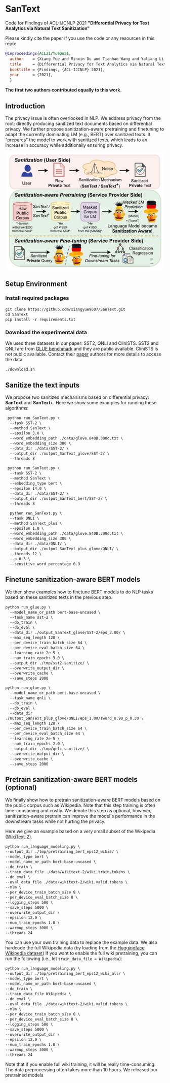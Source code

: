 # SanText
Code for Findings of ACL-IJCNLP 2021 **"Differential Privacy for Text Analytics via Natural Text Sanitization"**

Please kindly cite the paper if you use the code or any resources in this repo:
```bib
@inproceedings{ACL21/YueDu21,
  author    = {Xiang Yue and Minxin Du and Tianhao Wang and Yaliang Li and Huan Sun and Sherman S. M. Chow},
  title     = {Differential Privacy for Text Analytics via Natural Text Sanitization},
  booktitle = {Findings, {ACL-IJCNLP} 2021},
  year      = {2021},
  }
```
**The first two authors contributed equally to this work.**

## Introduction
The privacy issue is often overlooked in NLP. 
We address privacy from the root: 
directly producing sanitized text documents based on differential privacy.
We further propose sanitization-aware pretraining and finetuning to adapt the currently dominating LM (e.g., BERT) over sanitized texts. It “prepares” the model to work with sanitized texts, which leads to an increase in accuracy while additionally ensuring privacy.

<p align="center">
<img src="img.png" alt="SanText" width="500"/>
</p>


## Setup Environment
### Install required packages
```shell
git clone https://github.com/xiangyue9607/SanText.git
cd SanText
pip install -r requirements.txt
```
### Download the experimental data
We used three datasets in our paper: SST2, QNLI and CliniSTS. SST2 and QNLI 
are from [GLUE benchmark](https://gluebenchmark.com/tasks) and they are public available.
CliniSTS is not public available. Contact their [paper](https://arxiv.org/abs/1808.09397) authors for more details to access the data.
```shell
./download.sh
```



## Sanitize the text inputs
We propose two sanitized mechanisms based on differential privacy: **SanText** and **SanText+**.
Here we show some examples for running these algorithms:
```shell
 python run_SanText.py \
  --task SST-2 \
  --method SanText \
  --epsilon 3.0 \
  --word_embedding_path ./data/glove.840B.300d.txt \
  --word_embedding_size 300 \
  --data_dir ./data/SST-2/ \
  --output_dir ./output_SanText_glove/SST-2/ \
  --threads 8 
```

```shell
 python run_SanText.py \
  --task SST-2 \
  --method SanText \
  --embedding_type bert \
  --epsilon 14.0 \
  --data_dir ./data/SST-2/ \
  --output_dir ./output_SanText_bert/SST-2/ \
  --threads 8 
```

```shell
  python run_SanText.py \
  --task QNLI \
  --method SanText_plus \
  --epsilon 1.0 \
  --word_embedding_path ./data/glove.840B.300d.txt \
  --word_embedding_size 300 \
  --data_dir ./data/QNLI/ \
  --output_dir ./output_SanText_plus_glove/QNLI/ \
  --threads 12 \
  --p 0.3 \
  --sensitive_word_percentage 0.9 
```


## Finetune sanitization-aware BERT models
We then show examples how to finetune BERT models to do NLP tasks based on these sanitized texts in the previous step.
  
```shell
python run_glue.py \
  --model_name_or_path bert-base-uncased \
  --task_name sst-2 \
  --do_train \
  --do_eval \
  --data_dir ./output_SanText_glove/SST-2/eps_3.00/ \
  --max_seq_length 128 \
  --per_device_train_batch_size 64 \
  --per_device_eval_batch_size 64 \
  --learning_rate 2e-5 \
  --num_train_epochs 3.0 \
  --output_dir ./tmp/sst2-sanitize/ \
  --overwrite_output_dir \
  --overwrite_cache \
  --save_steps 2000
```

```shell
python run_glue.py \
  --model_name_or_path bert-base-uncased \
  --task_name qnli \
  --do_train \
  --do_eval \
  --data_dir ./output_SanText_plus_glove/QNLI/eps_1.00/sword_0.90_p_0.30 \
  --max_seq_length 128 \
  --per_device_train_batch_size 64 \
  --per_device_eval_batch_size 64 \
  --learning_rate 2e-5 \
  --num_train_epochs 2.0 \
  --output_dir ./tmp/qnli-sanitize/ \
  --overwrite_output_dir \
  --overwrite_cache \
  --save_steps 2000
```

## Pretrain sanitization-aware BERT models (optional)
We finally show how to pretrain sanitization-aware BERT models based on the public corpus such as Wikipedia.
Note that this step training is often time-consuming and costly. We denote this step as optional, however,
sanitization-aware pretrain can improve the model's performance in the downstream tasks while not hurting the privacy.

Here we give an example based on a very small subset of the Wikipedia ([WikiText-2](https://www.salesforce.com/products/einstein/ai-research/the-wikitext-dependency-language-modeling-dataset/)). 

```shell
python run_language_modeling.py \
--output_dir ./tmp/pretraining_bert_eps12_wiki2/ \
--model_type bert \
--model_name_or_path bert-base-uncased \
--do_train \
--train_data_file ./data/wikitext-2/wiki.train.tokens \
--do_eval \
--eval_data_file ./data/wikitext-2/wiki.valid.tokens \
--mlm \
--per_device_train_batch_size 8 \
--per_device_eval_batch_size 8 \
--logging_steps 500 \
--save_steps 5000 \
--overwrite_output_dir \
--epsilon 12.0 \
--num_train_epochs 1.0 \
--warmup_steps 3000 \
--threads 24
```


You can use your own training data to replace the example data. 
We also hardcode the full Wikipedia data (by loading from the [Huggingface Wikipedia dataset](https://huggingface.co/datasets/wikipedia))
If you want to enable the full wiki pretraining, you can run the following (i.e., let ```train_data_file = Wikipedia```):
```shell
python run_language_modeling.py \
--output_dir ./tmp/pretraining_bert_eps12_wiki_all/ \
--model_type bert \
--model_name_or_path bert-base-uncased \
--do_train \
--train_data_file Wikipedia \
--do_eval \
--eval_data_file ./data/wikitext-2/wiki.valid.tokens \
--mlm \
--per_device_train_batch_size 8 \
--per_device_eval_batch_size 8 \
--logging_steps 500 \
--save_steps 5000 \
--overwrite_output_dir \
--epsilon 12.0 \
--num_train_epochs 1.0 \
--warmup_steps 3000 \
--threads 24
```

Note that if you enable full wiki training, it will be really time-consuming. 
The data preprocessing often takes more than 10 hours. We released our pretrained models 
